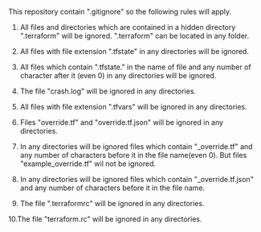 This repository contain ".gitignore" so the following rules will apply.


1. All files and directories which are contained in a hidden directory ".terraform" will be ignored. ".terraform" can be located in any folder.

2. All files with file extension ".tfstate" in any directories will be ignored.

3. All files which contain ".tfstate." in the name of file and any number of character after it (even 0) in any directories will be ignored.

4. The file "crash.log" will be ignored in any directories.

5. All files with file extension ".tfvars" will be ignored in any directories.

6. Files "override.tf" and "override.tf.json" will be ignored in any directories.

7. In any directories will be ignored files which contain "_override.tf" and any number of characters before it in the file name(even 0). But files "example_override.tf" wil not be ignored.

8. In any directories will be ignored files which contain "_override.tf.json" and any number of characters  before it in the file name.

9. The file ".terraformrc" will be ignored  in any directories.

10.The file "terraform.rc" will be ignored in any directories.
 



